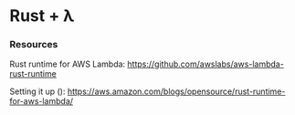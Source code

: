 # Rust + λ 

### Resources
Rust runtime for AWS Lambda: https://github.com/awslabs/aws-lambda-rust-runtime

Setting it up (): https://aws.amazon.com/blogs/opensource/rust-runtime-for-aws-lambda/

